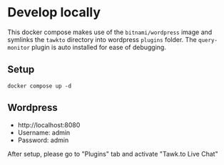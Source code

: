 # Develop locally

This docker compose makes use of the `bitnami/wordpress` image and symlinks the `tawkto` directory into wordpress `plugins` folder. The `query-monitor` plugin is auto installed for ease of debugging.

## Setup
`docker compose up -d`

## Wordpress
- http://localhost:8080
- Username: admin
- Password: admin

After setup, please go to "Plugins" tab and activate "Tawk.to Live Chat"